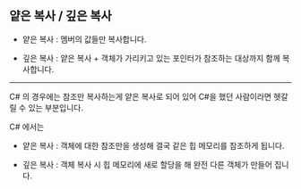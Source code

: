 ## 얕은 복사 / 깊은 복사

- 얕은 복사 : 멤버의 값들만 복사합니다.

- 깊은 복사 : 얕은 복사 + 객체가 가리키고 있는 포인터가 참조하는 대상까지 함께 복사합니다.



---



C# 의 경우에는 참조만 복사하는게 얕은 복사로 되어 있어 C#을 했던 사람이라면 헷갈릴 수 있는 부분입니다.

C# 에서는

- 얕은 복사 : 객체에 대한 참조만을 생성해 결국 같은 힙 메모리를 참조하게 됩니다.

- 깊은 복사 : 객체 복사 시 힙 메모리에 새로 할당을 해 완전 다른 객체가 만들어 집니다.
